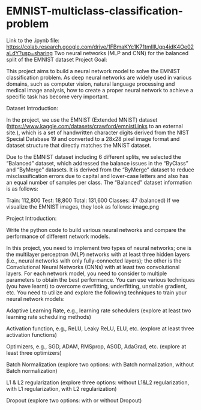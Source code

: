 # EMNIST-multiclass-classification-problem
Link to the .ipynb file: https://colab.research.google.com/drive/1FBmaKYc1K71tmIIlUgp4idK4Oe02aLdY?usp=sharing
Two neural networks (MLP and CNN) for the balanced split of the EMNIST dataset 
Project Goal:

This project aims to build a neural network model to solve the EMNIST classification problem. As deep neural networks are widely used in various domains, such as computer vision, natural language processing and medical image analysis, how to create a proper neural network to achieve a specific task has become very important. 


Dataset Introduction:

In the project, we use the EMNIST  (Extended MNIST) dataset (https://www.kaggle.com/datasets/crawford/emnistLinks to an external site.), which is a set of handwritten character digits derived from the NIST Special Database 19 and converted to a 28x28 pixel image format and dataset structure that directly matches the MNIST dataset.

Due to the EMNIST dataset including 6 different splits, we selected the “Balanced” dataset, which addressed the balance issues in the “ByClass” and “ByMerge” datasets. It is derived from the “ByMerge” dataset to reduce misclassification errors due to capital and lower-case letters and also has an equal number of samples per class. The “Balanced” dataset information is as follows:

Train: 112,800
Test: 18,800
Total: 131,600
Classes: 47 (balanced)
If we visualize the EMNIST images, they look as follows:
 image.png


Project Introduction:

Write the python code to build various neural networks and compare the performance of different network models. 

In this project, you need to implement two types of neural networks; one is the multilayer perceptron (MLP) networks with at least three hidden layers (i.e., neural networks with only fully-connected layers); the other is the Convolutional Neural Networks (CNNs) with at least two convolutional layers.  For each network model, you need to consider to multiple parameters to obtain the best performance. You can use various techniques (you have learnt) to overcome overfitting, underfitting, unstable gradient, etc. You need to utilize and explore the following techniques to train your neural network models:

Adaptive Learning Rate, e.g., learning rate schedulers (explore at least two learning rate scheduling methods)

Activation function, e.g., ReLU, Leaky ReLU, ELU, etc. (explore at least three activation functions)

Optimizers, e.g., SGD, ADAM, RMSprop, ASGD, AdaGrad, etc. (explore at least three optimizers)

Batch Normalization (explore two options: with Batch normalization, without Batch normalization)

L1 & L2 regularization (explore three options: without L1&L2 regularization, with L1 regularization, with L2 regularization)

Dropout (explore two options: with or without Dropout)

